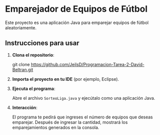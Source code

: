 # Emparejador de Equipos de Fútbol

Este proyecto es una aplicación Java para emparejar equipos de fútbol aleatoriamente.

## Instrucciones para usar

1. **Clona el repositorio**:

   git clone https://github.com/JeilsD/Programacion-Tarea-2-David-Beltran.git

2. **Importa el proyecto en tu IDE** (por ejemplo, Eclipse).

3. **Ejecuta el programa**:

   Abre el archivo `SorteoLiga.java` y ejecútalo como una aplicación Java.

4. **Interacción**:

   El programa te pedirá que ingreses el número de equipos que deseas emparejar. Después de ingresar la cantidad, mostrará los emparejamientos generados en la consola.
